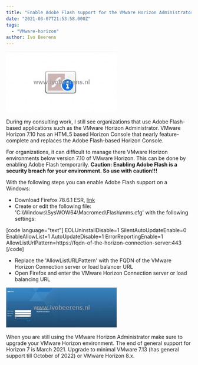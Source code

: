 ```yaml
---
title: "Enable Adobe Flash support for the VMware Horizon Administrator console"
date: "2021-03-07T21:53:58.000Z"
tags: 
  - "VMware-horizon"
author: Ivo Beerens
---
```


[![](images/1-300x164.jpg)](images/1.jpg)

During my consulting work, I still see organizations that use Adobe Flash-based applications such as the VMware Horizon Administrator. VMware Horizon 7.10 has an HTML5 based Horizon Console that nearly feature-complete and replaces the Adobe Flash-based Horizon Console.

For organizations, it can difficult to manage there VMware Horizon environments below version 7.10 of VMware Horizon. This can be done by enabling Adobe Flash temporarily. **Caution: Enabling Adobe Flash is a security breach for your environment. So use with caution!!!**

With the following steps you can enable Adobe Flash support on a Windows:

- Download Firefox 78.6.1 ESR, [link](http://releases.mozilla.org/pub/firefox/releases/78.6.1esr/win64/en-US/)
- Create or edit the following file: 'C:\\Windows\\SysWOW64\\Macromed\\Flash\\mms.cfg' with the following settings:

\[code language="text"\] EOLUninstallDisable=1 SilentAutoUpdateEnable=0 EnableAllowList=1 AutoUpdateDisable=1 ErrorReportingEnable=1 AllowListUrlPattern=https://fqdn-of-the-horizon-connection-server:443 \[/code\]

- Replace the 'AllowListURLPattern' with the FQDN of the VMware Horizon Connection server or load balancer URL
- Open Firefox and enter the VMware Horizon Connection server or load balancing URL

[![](images/Horizon-Administrator-300x108.jpg)](images/Horizon-Administrator.jpg)

When you are still using the VMware Horizon Administrator make sure to upgrade your VMware Horizon environment. The end of general support for Horizon 7 is March 2021. Upgrade to minimal VMware 7.13 (has general support till October of 2022) or VMware Horizon 8.x.



